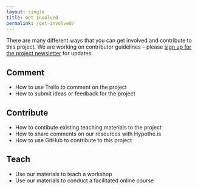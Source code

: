 ```yaml
---
layout: single
title: Get Involved
permalink: /get-involved/
---
```


There are many different ways that you can get involved and contribute to this project. We are working on contributor guidelines – please [sign up for the project newsletter](http://tinyletter.com/localpreservation) for updates.   

## Comment

- How to use Trello to comment on the project
- How to submit ideas or feedback for the project

## Contribute

- How to contibute existing teaching materials to the project
- How to share comments on our resources with Hypothe.is
- How to use GitHub to contribute to this project

## Teach

- Use our materials to teach a workshop
- Use our materials to conduct a facilitated online course

